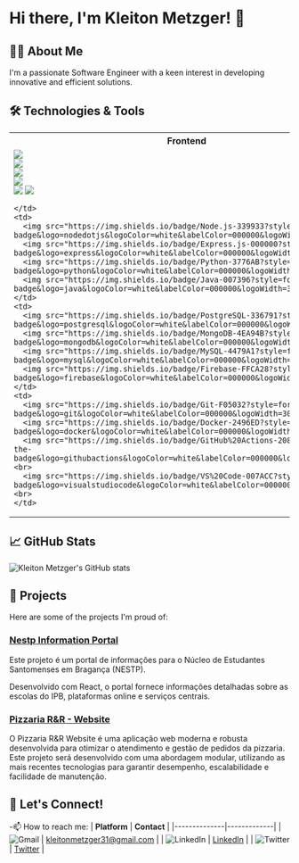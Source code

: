 # Hi there, I'm Kleiton Metzger! 👋

## 👨‍💻 About Me

I'm a passionate Software Engineer with a keen interest in developing innovative and efficient solutions. 

## 🛠️ Technologies & Tools

<table>
  <tr>
    <th>Frontend</th>
    <th>Backend</th>
    <th>Database</th>
    <th>Tools</th>
  </tr>
  <tr>
    <td>
      <img src="https://img.shields.io/badge/React-20232A?style=for-the-badge&logo=react&logoColor=61DAFB&labelColor=000000&logoWidth=30"><br>
      <img src="https://img.shields.io/badge/Next.js-000000?style=for-the-badge&logo=nextdotjs&logoColor=white&labelColor=000000&logoWidth=30"><br>
      <img src="https://img.shields.io/badge/JavaScript-F7DF1E?style=for-the-badge&logo=javascript&logoColor=323330&labelColor=000000&logoWidth=30"><br>
      <img src="https://img.shields.io/badge/HTML5-E34F26?style=for-the-badge&logo=html5&logoColor=white&labelColor=000000&logoWidth=30"><br>
      <img src="https://img.shields.io/badge/CSS3-1572B6?style=for-the-badge&logo=css3&logoColor=white&labelColor=000000&logoWidth=30">
      <img src="https://img.shields.io/badge/Shadcn-000000?style=for-the-badge&logo=shadcn&logoColor=white&labelColor=000000&logoWidth=30">

    </td>
    <td>
      <img src="https://img.shields.io/badge/Node.js-339933?style=for-the-badge&logo=nodedotjs&logoColor=white&labelColor=000000&logoWidth=30"><br>
      <img src="https://img.shields.io/badge/Express.js-000000?style=for-the-badge&logo=express&logoColor=white&labelColor=000000&logoWidth=30"><br>
      <img src="https://img.shields.io/badge/Python-3776AB?style=for-the-badge&logo=python&logoColor=white&labelColor=000000&logoWidth=30"><br>
      <img src="https://img.shields.io/badge/Java-007396?style=for-the-badge&logo=java&logoColor=white&labelColor=000000&logoWidth=30">
    </td>
    <td>
      <img src="https://img.shields.io/badge/PostgreSQL-336791?style=for-the-badge&logo=postgresql&logoColor=white&labelColor=000000&logoWidth=30"><br>
      <img src="https://img.shields.io/badge/MongoDB-4EA94B?style=for-the-badge&logo=mongodb&logoColor=white&labelColor=000000&logoWidth=30"><br>
      <img src="https://img.shields.io/badge/MySQL-4479A1?style=for-the-badge&logo=mysql&logoColor=white&labelColor=000000&logoWidth=30"><br>
      <img src="https://img.shields.io/badge/Firebase-FFCA28?style=for-the-badge&logo=firebase&logoColor=white&labelColor=000000&logoWidth=30">
    </td>
    <td>
      <img src="https://img.shields.io/badge/Git-F05032?style=for-the-badge&logo=git&logoColor=white&labelColor=000000&logoWidth=30"><br>
      <img src="https://img.shields.io/badge/Docker-2496ED?style=for-the-badge&logo=docker&logoColor=white&labelColor=000000&logoWidth=30"><br>
      <img src="https://img.shields.io/badge/GitHub%20Actions-2088FF?style=for-the-badge&logo=githubactions&logoColor=white&labelColor=000000&logoWidth=30"><br>
      <img src="https://img.shields.io/badge/VS%20Code-007ACC?style=for-the-badge&logo=visualstudiocode&logoColor=white&labelColor=000000&logoWidth=30"><br>
    </td>
  </tr>
</table>



## 📈 GitHub Stats

![Kleiton Metzger's GitHub stats](https://github-readme-stats.vercel.app/api?username=Kleiton-Metzger&show_icons=true&theme=radical)

## 📂 Projects

Here are some of the projects I'm proud of:

### [Nestp Information Portal](https://github.com/Kleiton-Metzger/Nestp_Website)
Este projeto é um portal de informações para o Núcleo de Estudantes Santomenses em Bragança (NESTP).

Desenvolvido com React, o portal fornece informações detalhadas sobre as escolas do IPB, plataformas online e serviços centrais.

### [Pizzaria R&R - Website](https://github.com/Kleiton-Metzger/rr_pizza)
O Pizzaria R&R Website é uma aplicação web moderna e robusta desenvolvida para otimizar o atendimento e gestão de pedidos da pizzaria. Este projeto será desenvolvido com uma abordagem modular, utilizando as mais recentes tecnologias para garantir desempenho, escalabilidade e facilidade de manutenção.

## 🤝 Let's Connect!
-📫 How to reach me:
| **Platform** | **Contact** |
|--------------|-------------|
| ![Gmail](https://img.shields.io/badge/Gmail-D14836?style=for-the-badge&logo=gmail&logoColor=white&labelColor=000000&logoWidth=30) | kleitonmetzger31@gmail.com |
| ![LinkedIn](https://img.shields.io/badge/LinkedIn-0077B5?style=for-the-badge&logo=linkedin&logoColor=white&labelColor=000000&logoWidth=30) | [LinkedIn](https://www.linkedin.com/in/kleiton-metzger-94821a226/) |
| ![Twitter](https://img.shields.io/badge/Twitter-1DA1F2?style=for-the-badge&logo=twitter&logoColor=white&labelColor=000000&logoWidth=30) | [Twitter](https://x.com/kleiton_metzger) |

